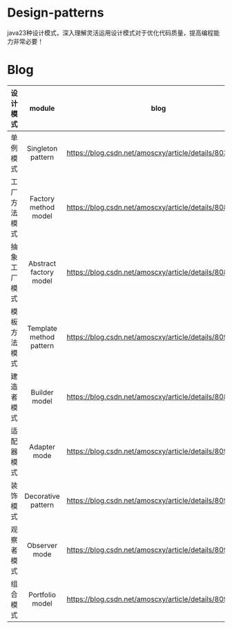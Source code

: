# Design-patterns
java23种设计模式，深入理解灵活运用设计模式对于优化代码质量，提高编程能力非常必要！

# Blog
|设计模式|module|blog|
|:--:|:--:|:--:|
|单例模式|Singleton pattern|https://blog.csdn.net/amoscxy/article/details/80311448|
|工厂方法模式|Factory method model|https://blog.csdn.net/amoscxy/article/details/80875000|
|抽象工厂模式|Abstract factory model|https://blog.csdn.net/amoscxy/article/details/80876635|
|模板方法模式|Template method pattern|https://blog.csdn.net/amoscxy/article/details/80907740|
|建造者模式|Builder model|https://blog.csdn.net/amoscxy/article/details/80893383|
|适配器模式|Adapter mode|https://blog.csdn.net/amoscxy/article/details/80921945|
|装饰模式|Decorative pattern|https://blog.csdn.net/amoscxy/article/details/80935598|
|观察者模式|Observer mode|https://blog.csdn.net/amoscxy/article/details/80938185|
|组合模式|Portfolio model|https://blog.csdn.net/amoscxy/article/details/80961618|